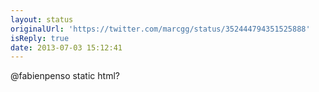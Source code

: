 ```yaml
---
layout: status
originalUrl: 'https://twitter.com/marcgg/status/352444794351525888'
isReply: true
date: 2013-07-03 15:12:41
---
```


@fabienpenso static html?
